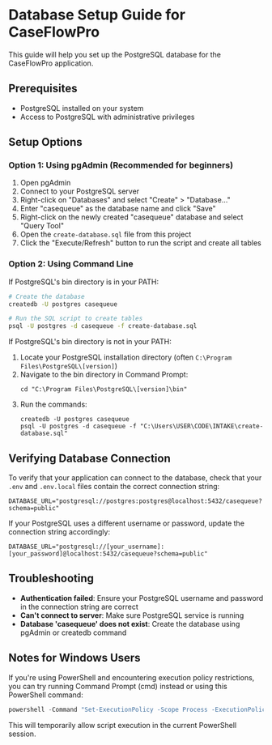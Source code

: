# Database Setup Guide for CaseFlowPro

This guide will help you set up the PostgreSQL database for the CaseFlowPro application.

## Prerequisites

- PostgreSQL installed on your system
- Access to PostgreSQL with administrative privileges

## Setup Options

### Option 1: Using pgAdmin (Recommended for beginners)

1. Open pgAdmin
2. Connect to your PostgreSQL server
3. Right-click on "Databases" and select "Create" > "Database..."
4. Enter "casequeue" as the database name and click "Save"
5. Right-click on the newly created "casequeue" database and select "Query Tool"
6. Open the `create-database.sql` file from this project
7. Click the "Execute/Refresh" button to run the script and create all tables

### Option 2: Using Command Line

If PostgreSQL's bin directory is in your PATH:

```bash
# Create the database
createdb -U postgres casequeue

# Run the SQL script to create tables
psql -U postgres -d casequeue -f create-database.sql
```

If PostgreSQL's bin directory is not in your PATH:

1. Locate your PostgreSQL installation directory (often `C:\Program Files\PostgreSQL\[version]`)
2. Navigate to the bin directory in Command Prompt:
   ```
   cd "C:\Program Files\PostgreSQL\[version]\bin"
   ```
3. Run the commands:
   ```
   createdb -U postgres casequeue
   psql -U postgres -d casequeue -f "C:\Users\USER\CODE\INTAKE\create-database.sql"
   ```

## Verifying Database Connection

To verify that your application can connect to the database, check that your `.env` and `.env.local` files contain the correct connection string:

```
DATABASE_URL="postgresql://postgres:postgres@localhost:5432/casequeue?schema=public"
```

If your PostgreSQL uses a different username or password, update the connection string accordingly:

```
DATABASE_URL="postgresql://[your_username]:[your_password]@localhost:5432/casequeue?schema=public"
```

## Troubleshooting

- **Authentication failed**: Ensure your PostgreSQL username and password in the connection string are correct
- **Can't connect to server**: Make sure PostgreSQL service is running
- **Database 'casequeue' does not exist**: Create the database using pgAdmin or createdb command

## Notes for Windows Users

If you're using PowerShell and encountering execution policy restrictions, you can try running Command Prompt (cmd) instead or using this PowerShell command:

```powershell
powershell -Command "Set-ExecutionPolicy -Scope Process -ExecutionPolicy Bypass"
```

This will temporarily allow script execution in the current PowerShell session. 